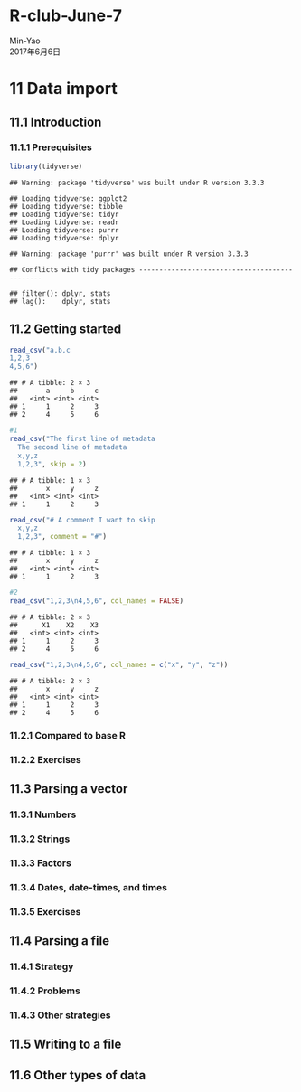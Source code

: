 # R-club-June-7
Min-Yao  
2017年6月6日  

# 11 Data import

## 11.1 Introduction

### 11.1.1 Prerequisites


```r
library(tidyverse)
```

```
## Warning: package 'tidyverse' was built under R version 3.3.3
```

```
## Loading tidyverse: ggplot2
## Loading tidyverse: tibble
## Loading tidyverse: tidyr
## Loading tidyverse: readr
## Loading tidyverse: purrr
## Loading tidyverse: dplyr
```

```
## Warning: package 'purrr' was built under R version 3.3.3
```

```
## Conflicts with tidy packages ----------------------------------------------
```

```
## filter(): dplyr, stats
## lag():    dplyr, stats
```


## 11.2 Getting started


```r
read_csv("a,b,c
1,2,3
4,5,6")
```

```
## # A tibble: 2 × 3
##       a     b     c
##   <int> <int> <int>
## 1     1     2     3
## 2     4     5     6
```

```r
#1
read_csv("The first line of metadata
  The second line of metadata
  x,y,z
  1,2,3", skip = 2)
```

```
## # A tibble: 1 × 3
##       x     y     z
##   <int> <int> <int>
## 1     1     2     3
```

```r
read_csv("# A comment I want to skip
  x,y,z
  1,2,3", comment = "#")
```

```
## # A tibble: 1 × 3
##       x     y     z
##   <int> <int> <int>
## 1     1     2     3
```

```r
#2
read_csv("1,2,3\n4,5,6", col_names = FALSE)
```

```
## # A tibble: 2 × 3
##      X1    X2    X3
##   <int> <int> <int>
## 1     1     2     3
## 2     4     5     6
```

```r
read_csv("1,2,3\n4,5,6", col_names = c("x", "y", "z"))
```

```
## # A tibble: 2 × 3
##       x     y     z
##   <int> <int> <int>
## 1     1     2     3
## 2     4     5     6
```


### 11.2.1 Compared to base R

### 11.2.2 Exercises

## 11.3 Parsing a vector

### 11.3.1 Numbers

### 11.3.2 Strings

### 11.3.3 Factors

### 11.3.4 Dates, date-times, and times

### 11.3.5 Exercises

## 11.4 Parsing a file

### 11.4.1 Strategy

### 11.4.2 Problems

### 11.4.3 Other strategies

## 11.5 Writing to a file

## 11.6 Other types of data




